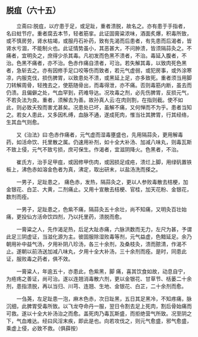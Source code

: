 ## 脱疽（六十五）


&emsp;&emsp;立斋曰∶脱疽，以疔患于足，或足趾，重者溃脱，故名之。亦有患于手指者，名曰蛀节疔。重者腐去本节，轻者筋挛。此证固膏粱浓味，酒面炙爆，积毒所致，或不慎房劳，肾水枯竭，或服丹石补药，致有先渴而后患者，有先患而后渴者，皆肾水亏涸，不能制火也。此证情势虽小，其恶甚大，不问肿溃，皆须隔蒜灸之。不痛者，宜明灸之，庶得少杀其毒。凡初发而色黑不溃者，不治。毒延入腹者，不治。色黑不痛者，亦不治。色赤作痛自溃者，可治。若失解其毒，以致肉死色黑者，急斩去之。亦有因修手足口咬等伤而致者，若元气虚弱，或犯房事，或外涂寒凉，内服克伐，损伤脾胃，以致患处不溃，或黑延上足，亦多致死。重者须当用脚刀转解周骨，轻拽去之，使筋随骨出，而毒得泄，亦不痛。否则毒筋内断，虽去而仍溃。且偏僻之处，气血罕到，药难导达。况攻毒之剂，必先伤脾胃，反损元气，不若灸法为良。重者，须解去为善。故孙真人云∶在肉则割，在指则截。使不如此，则必致夭殁而害尤甚矣。况患处已坏，虽解不痛，又何惮而不为乎。患者当知之。若女人患此，又多因札缚，血脉不通，遂成死肉，惟当壮其脾胃，行其经络，生其血气则愈。

&emsp;&emsp;又《治法》曰∶色赤作痛者，元气虚而湿毒壅盛也，先用隔蒜灸，更用解毒药，如活命饮、托里散之属。仍速用补剂，如十全大补汤、加减八味丸，则毒瓦斯不致上侵，元气不致亏损，庶可保生。作渴者，宜滋阴降火。色黑者，不治。

&emsp;&emsp;崔氏方，治手足甲疽，或因修甲伤肉，或因损足成疮，溃烂上脚，用绿矾置铁板上，沸色赤如溶金色者为真，沸定，取出研末，以盐汤洗而搽之。

&emsp;&emsp;一男子，足趾患之， 痛色赤，发热，隔蒜灸之，更以人参败毒散去桔梗，加金银花、白芷、大黄，二剂痛止。又用十宣散去桔梗、官桂，加天花粉、金银花，数剂而痊。

&emsp;&emsp;一男子，足趾患之，色紫不痛，隔蒜灸五十余壮，尚不知痛，又明灸百壮始痛，更投仙方活命饮四剂，乃以托里药，溃脱而愈。

&emsp;&emsp;一膏粱之人，先作渴足热，后足大趾赤痛，六脉洪数而无力，左尺为甚，予谓此足三阴虚证，当滋化源为主。彼固服除湿败毒等剂，元气益虚，色黯延足。余乃朝用补中益气汤，夕用补阴八珍汤，各三十余剂，及桑枝灸，溃而脓清，作渴不止。遂朝以前汤送加减八味丸，夕用十全大补汤，三十余剂而痊。是时，同患此证，服败毒之药者，俱不效。

&emsp;&emsp;一膏粱人，年逾五十，亦患此，色紫黑，脚 痛，喜其饮食如故，动息自宁，为疮疡之善证，尚可治。遂以连翘消毒散六剂，更以金银花、甘草节、栝蒌二十余剂，患指溃脱，再以当归、川芎、连翘、生地、金银花、白芷，二十余剂而愈。

&emsp;&emsp;一刍荛，左足趾患一泡，麻木色赤，次日趾黑，五日其足黑冷，不知疼痛，脉沉细，此脾胃受毒所致。以飞龙夺命丹一服，翌日令割去足上死肉，割后骨始痛而可救。遂以十全大补汤治之而愈。盖死肉乃毒瓦斯盛，而拒绝营气所致。况至阴之下，气血难达。经曰风淫末疾，即此是也。向若攻伐之，则元气愈盛，邪气愈盛，乘虚上侵，必致不救。（俱薛按）

